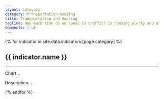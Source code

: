 ```yaml
---
layout: category
category: transportation-housing
title: Transportation and Housing
tagline: How much time do we spend in traffic? Is housing plenty and affordable?
comments: true
---
```


{% for indicator in site.data.indicators.[page.category] %}
  <h2>
    {{ indicator.name }}
  </h2>
  <hr>
  <p>Chart...</p>
  <p>Description...</p>
{% endfor %}

